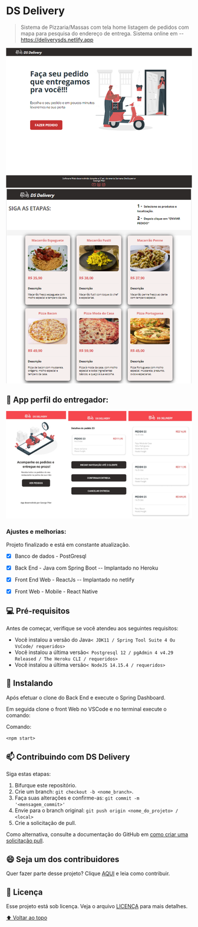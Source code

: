 # DS Delivery
>Sistema de Pizzaria/Massas com tela home listagem de pedidos com mapa para pesquisa do endereço de entrega.
>Sistema online em  --  https://deliverysds.netlify.app

<img src="https://github.com/georgepiter/dsdeliver-sds2/blob/main/front-web/public/home.png" alt="my logo mapa"/>
<img src="https://github.com/georgepiter/dsdeliver-sds2/blob/main/front-web/public/pedidos.png" alt="my logo pedidos"/>



## 📱 App perfil do entregador: 



<img src="https://github.com/georgepiter/dsdeliver-sds2/blob/main/front-mobile/assets/app_mobile.jpg" alt="my home app"/>


### Ajustes e melhorias:

Projeto finalizado e está em constante atualização.

- [x] Banco de dados - PostGresql 
- [x] Back End - Java com Spring Boot -- Implantado no Heroku
- [x] Front End Web - ReactJs -- Implantado no netlify
- [X] Front Web - Mobile - React Native


## 💻 Pré-requisitos

Antes de começar, verifique se você atendeu aos seguintes requisitos:

* Você instalou a versão do Java`< JDK11 / Spring Tool Suite 4 Ou VsCode/ requeridos>`
* Você instalou a última versão`< Postgresql 12 / pgAdmin 4 v4.29 Released / The Heroku CLI / requeridos>`
* Você instalou a última versão`< NodeJS 14.15.4 / requeridos>`

## 🚀 Instalando <DS Delivery>

Após efetuar o clone do Back End e execute o Spring Dashboard. 

Em seguida clone o front Web no VSCode e no terminal execute o comando:

Comando:
```
<npm start>
```

## 📫 Contribuindo com DS Delivery

Siga estas etapas:

1. Bifurque este repositório.
2. Crie um branch: `git checkout -b <nome_branch>`.
3. Faça suas alterações e confirme-as: `git commit -m '<mensagem_commit>'`
4. Envie para o branch original: `git push origin <nome_do_projeto> / <local>`
5. Crie a solicitação de pull.

Como alternativa, consulte a documentação do GitHub em [como criar uma solicitação pull](https://help.github.com/en/github/collaborating-with-issues-and-pull-requests/creating-a-pull-request).


## 😄 Seja um dos contribuidores<br>

Quer fazer parte desse projeto? Clique [AQUI](CONTRIBUTING.md) e leia como contribuir.

## 📝 Licença

Esse projeto está sob licença. Veja o arquivo [LICENÇA](LICENSE.md) para mais detalhes.

[⬆ Voltar ao topo](https://github.com/georgepiter/dsdeliver-sds2)<br>
